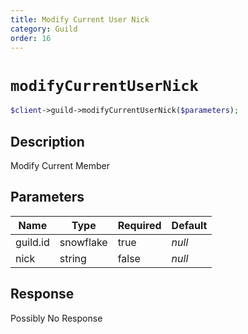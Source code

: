 ```yaml
---
title: Modify Current User Nick
category: Guild
order: 16
---
```


# `modifyCurrentUserNick`

```php
$client->guild->modifyCurrentUserNick($parameters);
```

## Description

Modify Current Member

## Parameters


Name | Type | Required | Default
--- | --- | --- | ---
guild.id | snowflake | true | *null*
nick | string | false | *null*

## Response

Possibly No Response

